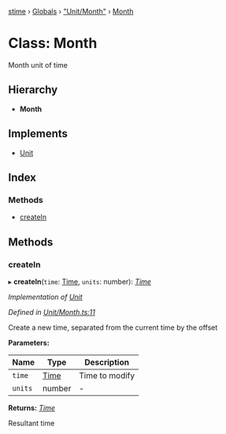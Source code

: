 [stime](../README.md) › [Globals](../globals.md) › ["Unit/Month"](../modules/_unit_month_.md) › [Month](_unit_month_.month.md)

# Class: Month

Month unit of time

## Hierarchy

* **Month**

## Implements

* [Unit](../interfaces/_unit_.unit.md)

## Index

### Methods

* [createIn](_unit_month_.month.md#createin)

## Methods

###  createIn

▸ **createIn**(`time`: [Time](_time_.time.md), `units`: number): *[Time](_time_.time.md)*

*Implementation of [Unit](../interfaces/_unit_.unit.md)*

*Defined in [Unit/Month.ts:11](https://github.com/TerenceJefferies/STime/blob/b69ea6e/src/Unit/Month.ts#L11)*

Create a new time, separated from the current time by the offset

**Parameters:**

Name | Type | Description |
------ | ------ | ------ |
`time` | [Time](_time_.time.md) | Time to modify |
`units` | number | - |

**Returns:** *[Time](_time_.time.md)*

Resultant time
